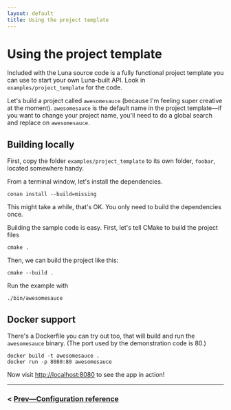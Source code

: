 ```yaml
---
layout: default
title: Using the project template
---
```


# Using the project template

Included with the Luna source code is a fully functional project template you can use to start your own Luna-built API. Look in `examples/project_template` for the code.

Let's build a project called `awesomesauce` (because I'm feeling super creative at the moment). `awesomesauce` is the default name in the project template—if you want to change your project name, you'll need to do a global search and replace on `awesomesauce`.

## Building locally

First, copy the folder `examples/project_template` to its own folder, `foobar`, located somewhere handy.

From a terminal window, let's install the dependencies.

```shell
conan install --build=missing
```

This might take a while, that's OK. You only need to build the dependencies once.

Building the sample code is easy. First, let's tell CMake to build the project files

```shell
cmake .
```

Then, we can build the project like this:

```shell
cmake --build .
```

Run the example with 
```shell
./bin/awesomesauce
```

## Docker support

There's a Dockerfile you can try out too, that will build and run the `awesomesauce` binary. (The port used by the demonstration code is 80.)

```shell
docker build -t awesomesauce .
docker run -p 8080:80 awesomesauce
```

Now visit [http://localhost:8080](http://localhost:8080) to see the app in action!

----

### < [Prev—Configuration reference](configuration.html)
